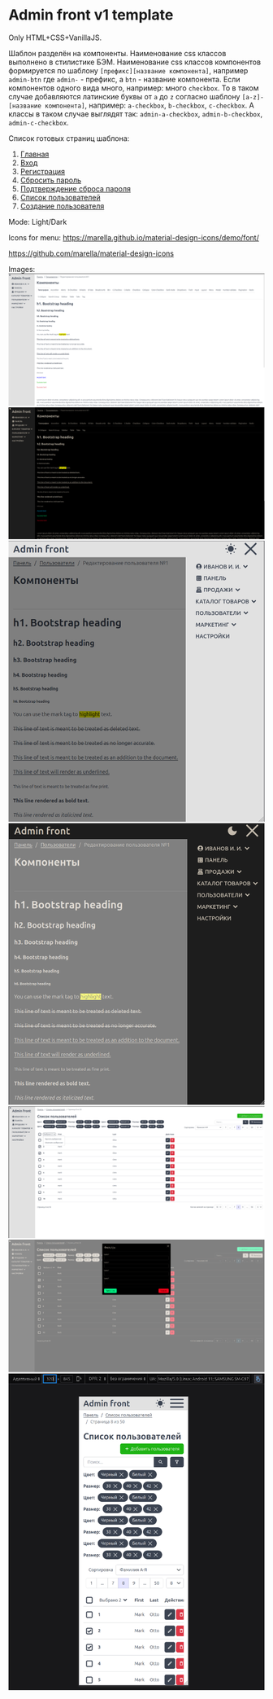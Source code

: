 # Admin front v1 template

Only HTML+CSS+VanillaJS. 

Шаблон разделён на компоненты. Наименование css классов выполнено в стилистике БЭМ. 
Наименование css классов компонентов формируется по шаблону `[префикс][название компонента]`, например `admin-btn` 
где `admin-` - префикс, а `btn` - название компонента. Если компонентов одного вида много, например: много `checkbox`. 
То в таком случае добавляются латинские буквы от `a` до `z` согласно шаблону `[a-z]-[название компонента]`, 
например: `a-checkbox`, `b-checkbox`, `c-checkbox`. А классы в таком случае выглядят 
так: `admin-a-checkbox`, `admin-b-checkbox`, `admin-c-checkbox`.

Список готовых страниц шаблона:
1) [Главная](public/index.html)
2) [Вход](public/login.html)
3) [Регистрация](public/register.html)
4) [Сбросить пароль](public/reset-password.html)
5) [Подтверждение сброса пароля](public/reset-password-confirm.html)
6) [Список пользователей](public/list.html)
7) [Создание пользователя](public/create-edit.html)

Mode: Light/Dark

Icons for menu:
https://marella.github.io/material-design-icons/demo/font/

https://github.com/marella/material-design-icons

Images:
![1](images/1.png "1")
![2](images/2.png "2")
![3](images/3.png "3")
![4](images/4.png "4")
![5](images/5.png "5")
![6](images/6.png "6")
![7](images/7.png "7")

